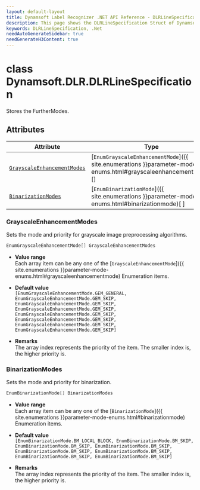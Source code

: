 ```yaml
---
layout: default-layout
title: Dynamsoft Label Recognizer .NET API Reference - DLRLineSpecification Struct
description: This page shows the DLRLineSpecification Struct of Dynamsoft Label Recognizer for .NET SDK.
keywords: DLRLineSpecification, .Net
needAutoGenerateSidebar: true
needGenerateH3Content: true
---
```



# class Dynamsoft.DLR.DLRLineSpecification
Stores the FurtherModes. 

## Attributes
  
| Attribute | Type |
|---------- | ---- |
| [`GrayscaleEnhancementModes`](#grayscaleenhancementmodes) | [`EnumGrayscaleEnhancementMode`]({{ site.enumerations }}parameter-mode-enums.html#grayscaleenhancementmode)[] | 
| [`BinarizationModes`](#binarizationmodes) | [`EnumBinarizationMode`]({{ site.enumerations }}parameter-mode-enums.html#binarizationmode)[ ] |


### GrayscaleEnhancementModes
Sets the mode and priority for grayscale image preprocessing algorithms.

```csharp
EnumGrayscaleEnhancementMode[] GrayscaleEnhancementModes
```

- **Value range**  
   Each array item can be any one of the [`GrayscaleEnhancementMode`]({{ site.enumerations }}parameter-mode-enums.html#grayscaleenhancementmode) Enumeration items.  
     
- **Default value**  
   `[EnumGrayscaleEnhancementMode.GEM_GENERAL, EnumGrayscaleEnhancementMode.GEM_SKIP, EnumGrayscaleEnhancementMode.GEM_SKIP, EnumGrayscaleEnhancementMode.GEM_SKIP, EnumGrayscaleEnhancementMode.GEM_SKIP, EnumGrayscaleEnhancementMode.GEM_SKIP, EnumGrayscaleEnhancementMode.GEM_SKIP, EnumGrayscaleEnhancementMode.GEM_SKIP]`  
     
- **Remarks**  
   The array index represents the priority of the item. The smaller index is, the higher priority is.



### BinarizationModes
Sets the mode and priority for binarization.

```csharp
EnumBinarizationMode[] BinarizationModes
```

- **Value range**   
    Each array item can be any one of the [`BinarizationMode`]({{ site.enumerations }}parameter-mode-enums.html#binarizationmode) Enumeration items.
      
- **Default value**   
    `[EnumBinarizationMode.BM_LOCAL_BLOCK, EnumBinarizationMode.BM_SKIP, EnumBinarizationMode.BM_SKIP, EnumBinarizationMode.BM_SKIP, EnumBinarizationMode.BM_SKIP, EnumBinarizationMode.BM_SKIP, EnumBinarizationMode.BM_SKIP, EnumBinarizationMode.BM_SKIP]`
    
- **Remarks**   
    The array index represents the priority of the item. The smaller index is, the higher priority is.